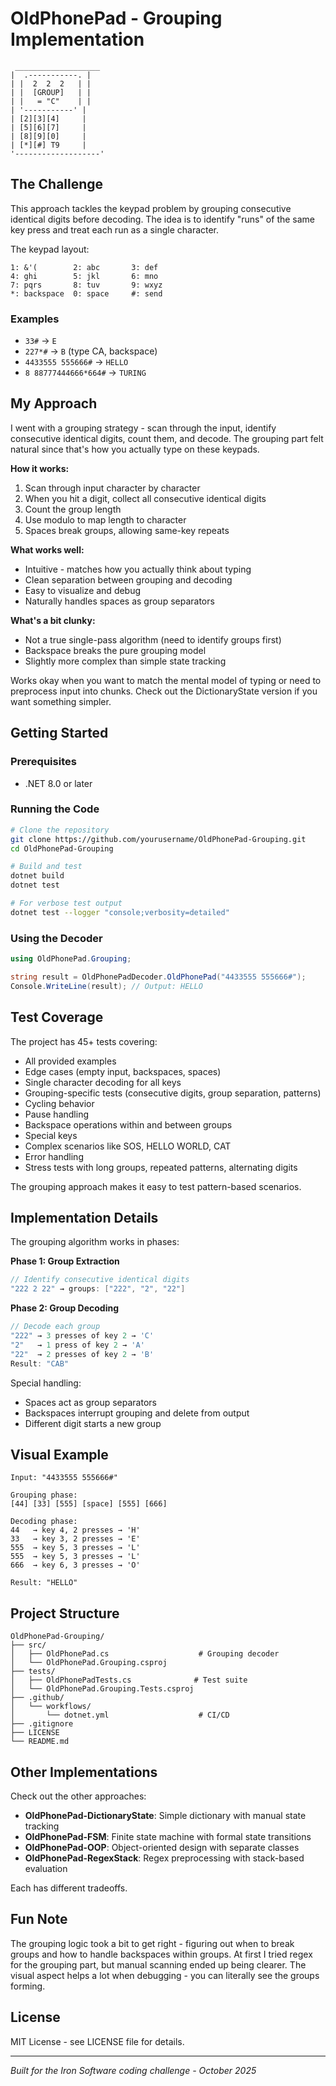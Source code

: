 # OldPhonePad - Grouping Implementation

```
 ___________________
|  .-----------. |
| |  2  2  2   | |
| |  [GROUP]   | |
| |   = "C"    | |
| '-----------' |
| [2][3][4]     |
| [5][6][7]     |
| [8][9][0]     |
| [*][#] T9     |
'-------------------'
```

## The Challenge

This approach tackles the keypad problem by grouping consecutive identical digits before decoding. The idea is to identify "runs" of the same key press and treat each run as a single character.

The keypad layout:

```
1: &'(        2: abc       3: def
4: ghi        5: jkl       6: mno
7: pqrs       8: tuv       9: wxyz
*: backspace  0: space     #: send
```

### Examples

- `33#` → `E`
- `227*#` → `B` (type CA, backspace)
- `4433555 555666#` → `HELLO`
- `8 88777444666*664#` → `TURING`

## My Approach

I went with a grouping strategy - scan through the input, identify consecutive identical digits, count them, and decode. The grouping part felt natural since that's how you actually type on these keypads.

**How it works:**
1. Scan through input character by character
2. When you hit a digit, collect all consecutive identical digits
3. Count the group length
4. Use modulo to map length to character
5. Spaces break groups, allowing same-key repeats

**What works well:**
- Intuitive - matches how you actually think about typing
- Clean separation between grouping and decoding
- Easy to visualize and debug
- Naturally handles spaces as group separators

**What's a bit clunky:**
- Not a true single-pass algorithm (need to identify groups first)
- Backspace breaks the pure grouping model
- Slightly more complex than simple state tracking

Works okay when you want to match the mental model of typing or need to preprocess input into chunks. Check out the DictionaryState version if you want something simpler.

## Getting Started

### Prerequisites

- .NET 8.0 or later

### Running the Code

```bash
# Clone the repository
git clone https://github.com/yourusername/OldPhonePad-Grouping.git
cd OldPhonePad-Grouping

# Build and test
dotnet build
dotnet test

# For verbose test output
dotnet test --logger "console;verbosity=detailed"
```

### Using the Decoder

```csharp
using OldPhonePad.Grouping;

string result = OldPhonePadDecoder.OldPhonePad("4433555 555666#");
Console.WriteLine(result); // Output: HELLO
```

## Test Coverage

The project has 45+ tests covering:
- All provided examples
- Edge cases (empty input, backspaces, spaces)
- Single character decoding for all keys
- Grouping-specific tests (consecutive digits, group separation, patterns)
- Cycling behavior
- Pause handling
- Backspace operations within and between groups
- Special keys
- Complex scenarios like SOS, HELLO WORLD, CAT
- Error handling
- Stress tests with long groups, repeated patterns, alternating digits

The grouping approach makes it easy to test pattern-based scenarios.

## Implementation Details

The grouping algorithm works in phases:

**Phase 1: Group Extraction**
```csharp
// Identify consecutive identical digits
"222 2 22" → groups: ["222", "2", "22"]
```

**Phase 2: Group Decoding**
```csharp
// Decode each group
"222" → 3 presses of key 2 → 'C'
"2"   → 1 press of key 2 → 'A'
"22"  → 2 presses of key 2 → 'B'
Result: "CAB"
```

Special handling:
- Spaces act as group separators
- Backspaces interrupt grouping and delete from output
- Different digit starts a new group

## Visual Example

```
Input: "4433555 555666#"

Grouping phase:
[44] [33] [555] [space] [555] [666]

Decoding phase:
44   → key 4, 2 presses → 'H'
33   → key 3, 2 presses → 'E'
555  → key 5, 3 presses → 'L'
555  → key 5, 3 presses → 'L'
666  → key 6, 3 presses → 'O'

Result: "HELLO"
```

## Project Structure

```
OldPhonePad-Grouping/
├── src/
│   ├── OldPhonePad.cs                    # Grouping decoder
│   └── OldPhonePad.Grouping.csproj
├── tests/
│   ├── OldPhonePadTests.cs              # Test suite
│   └── OldPhonePad.Grouping.Tests.csproj
├── .github/
│   └── workflows/
│       └── dotnet.yml                    # CI/CD
├── .gitignore
├── LICENSE
└── README.md
```

## Other Implementations

Check out the other approaches:
- **OldPhonePad-DictionaryState**: Simple dictionary with manual state tracking
- **OldPhonePad-FSM**: Finite state machine with formal state transitions
- **OldPhonePad-OOP**: Object-oriented design with separate classes
- **OldPhonePad-RegexStack**: Regex preprocessing with stack-based evaluation

Each has different tradeoffs.

## Fun Note

The grouping logic took a bit to get right - figuring out when to break groups and how to handle backspaces within groups. At first I tried regex for the grouping part, but manual scanning ended up being clearer. The visual aspect helps a lot when debugging - you can literally see the groups forming.

## License

MIT License - see LICENSE file for details.

---

*Built for the Iron Software coding challenge - October 2025*
